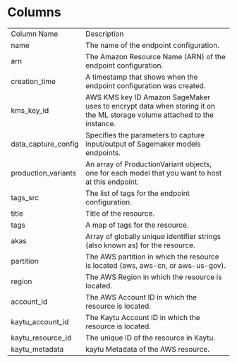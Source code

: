 # Columns  

<table>
	<tr><td>Column Name</td><td>Description</td></tr>
	<tr><td>name</td><td>The name of the endpoint configuration.</td></tr>
	<tr><td>arn</td><td>The Amazon Resource Name (ARN) of the endpoint configuration.</td></tr>
	<tr><td>creation_time</td><td>A timestamp that shows when the endpoint configuration was created.</td></tr>
	<tr><td>kms_key_id</td><td>AWS KMS key ID Amazon SageMaker uses to encrypt data when storing it on the ML storage volume attached to the instance.</td></tr>
	<tr><td>data_capture_config</td><td>Specifies the parameters to capture input/output of Sagemaker models endpoints.</td></tr>
	<tr><td>production_variants</td><td>An array of ProductionVariant objects, one for each model that you want to host at this endpoint.</td></tr>
	<tr><td>tags_src</td><td>The list of tags for the endpoint configuration.</td></tr>
	<tr><td>title</td><td>Title of the resource.</td></tr>
	<tr><td>tags</td><td>A map of tags for the resource.</td></tr>
	<tr><td>akas</td><td>Array of globally unique identifier strings (also known as) for the resource.</td></tr>
	<tr><td>partition</td><td>The AWS partition in which the resource is located (aws, aws-cn, or aws-us-gov).</td></tr>
	<tr><td>region</td><td>The AWS Region in which the resource is located.</td></tr>
	<tr><td>account_id</td><td>The AWS Account ID in which the resource is located.</td></tr>
	<tr><td>kaytu_account_id</td><td>The Kaytu Account ID in which the resource is located.</td></tr>
	<tr><td>kaytu_resource_id</td><td>The unique ID of the resource in Kaytu.</td></tr>
	<tr><td>kaytu_metadata</td><td>kaytu Metadata of the AWS resource.</td></tr>
</table>